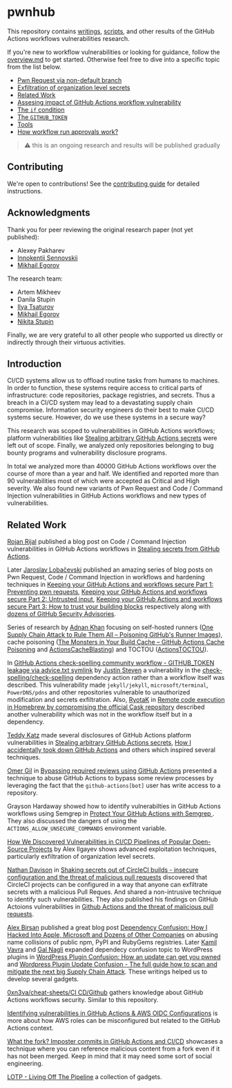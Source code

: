 # pwnhub

This repository contains [writings](writings), [scripts](scripts), and other results of the GitHub Actions workflows vulnerabilities research.

If you're new to workflow vulnerabilities or looking for guidance, follow the [overview.md](writings/overview.md) to get started. Otherwise feel free to dive into a specific topic from the list below.

- [Pwn Request via non-default branch](writings/pwn-request-via-non-default-branch.md)
- [Exfiltration of organization level secrets](writings/org-level-secrets.md)
- [Related Work](https://github.com/nikitastupin/pwnhub#related-work)
- [Assesing impact of GitHub Actions workflow vulnerability](writings/assessing-impact.md)
- [The `if` condition](writings/if-condition.md)
- [The `GITHUB_TOKEN`](writings/github-token.md)
- [Tools](writings/tools.md)
- [How workflow run approvals work?](writings/how-workflow-run-approvals-work.md)

> :warning: this is an ongoing research and results will be published gradually

## Contributing

We're open to contributions! See the [contributing guide](CONTRIBUTING.md) for detailed instructions.

## Acknowledgments

Thank you for peer reviewing the original research paper (not yet published):

- Alexey Pakharev
- [Innokentii Sennovskii](https://twitter.com/rumata888)
- [Mikhail Egorov](https://twitter.com/0ang3el)

The research team:

- Artem Mikheev
- Danila Stupin
- [Ilya Tsaturov](https://twitter.com/itsaturov)
- [Mikhail Egorov](https://twitter.com/0ang3el)
- [Nikita Stupin](https://twitter.com/_nikitastupin)

Finally, we are very grateful to all other people who supported us directly or indirectly through their virtuous activities.

## Introduction

СI/CD systems allow us to offload routine tasks from humans to machines. In order to function, these systems require access to critical parts of infrastructure: code repositories, package registries, and secrets. Thus a breach in a CI/CD system may lead to a devastating supply chain compromise. Information security engineers do their best to make CI/CD systems secure. However, do we use these systems in a secure way?

This research was scoped to vulnerabilities in GitHub Actions workflows; platform vulnerabilities like [Stealing arbitrary GitHub Actions secrets](https://blog.teddykatz.com/2021/03/17/github-actions-write-access.html) were left out of scope. Finally, we analyzed only repositories belonging to bug bounty programs and vulnerability disclosure programs.

In total we analyzed more than 40000 GitHub Actions workflows over the course of more than a year and half. We identified and reported more than 90 vulnerabilities most of which were accepted as Critical and High severity. We also found new variants of Pwn Request and Code / Command Injection vulnerabilities in GitHub Actions workflows and new types of vulnerabilities.

## Related Work

[Rojan Rijal](https://twitter.com/uraniumhacker) published a blog post on Code / Command Injection vulnerabilities in GitHub Actions workflows in [Stealing secrets from GitHub Actions](https://sites.google.com/securifyinc.com/secblogs/hacking-github-actions).

Later [Jaroslav Lobačevski](https://twitter.com/yarlob) published an amazing series of blog posts on Pwn Request, Code / Command Injection in workflows and hardening techniques in [Keeping your GitHub Actions and workflows secure Part 1: Preventing pwn requests](https://securitylab.github.com/research/github-actions-preventing-pwn-requests), [Keeping your GitHub Actions and workflows secure Part 2: Untrusted input](https://securitylab.github.com/research/github-actions-untrusted-input), [Keeping your GitHub Actions and workflows secure Part 3: How to trust your building blocks](https://securitylab.github.com/research/github-actions-building-blocks) respectively along with [dozens of GitHub Security Advisories](https://securitylab.github.com/advisories/).

Series of research by [Adnan Khan](https://x.com/adnanthekhan) focusing on self-hosted runners ([One Supply Chain Attack to Rule Them All – Poisoning GitHub's Runner Images](https://adnanthekhan.com/2023/12/20/one-supply-chain-attack-to-rule-them-all/)), cache poisoning ([The Monsters in Your Build Cache – GitHub Actions Cache Poisoning](https://adnanthekhan.com/2024/05/06/the-monsters-in-your-build-cache-github-actions-cache-poisoning/) and [ActionsCacheBlasting](https://github.com/AdnaneKhan/ActionsCacheBlasting)) and TOCTOU ([ActionsTOCTOU](https://github.com/AdnaneKhan/ActionsTOCTOU)).

In [GitHub Actions check-spelling community workflow - GITHUB_TOKEN leakage via advice.txt symlink](https://github.com/justinsteven/advisories/blob/master/2021_github_actions_checkspelling_token_leak_via_advice_symlink.md) by [Justin Steven](https://github.com/justinsteven) a vulnerability in the [check-spelling/check-spelling](https://github.com/check-spelling/check-spelling) dependency action rather than a workflow itself was described. This vulnerability made `jekyll/jekyll`, `microsoft/terminal`, `PowerDNS/pdns` and other repositories vulnerable to unauthorized modification and secrets exfiltration. Also, [RyotaK](https://twitter.com/ryotkak) in [Remote code execution in Homebrew by compromising the official Cask repository](https://blog.ryotak.me/post/homebrew-security-incident-en/) described another vulnerability which was not in the workflow itself but in a dependency.

[Teddy Katz](https://twitter.com/not_an_aardvark) made several disclosures of GitHub Actions platform vulnerabilities in [Stealing arbitrary GitHub Actions secrets](https://blog.teddykatz.com/2021/03/17/github-actions-write-access.html), [How I accidentally took down GitHub Actions](https://blog.teddykatz.com/2019/11/12/github-actions-dos.html) and others which inspired several techniques.

[Omer Gil](https://twitter.com/omer_gil) in [Bypassing required reviews using GitHub Actions](https://medium.com/cider-sec/bypassing-required-reviews-using-github-actions-6e1b29135cc7) presented a technique to abuse GitHub Actions to bypass some review processes by leveraging the fact that the `github-actions[bot]` user has write access to a repository.

Grayson Hardaway showed how to identify vulnerabilties in GitHub Actions workflows using Semgrep in [Protect Your GitHub Actions with Semgrep
](https://r2c.dev/blog/2021/protect-your-github-actions-with-semgrep/). They also discussed the dangers of using the `ACTIONS_ALLOW_UNSECURE_COMMANDS` environment variable.

[How We Discovered Vulnerabilities in CI/CD Pipelines of Popular Open-Source Projects](https://cycode.com/blog/github-actions-vulnerabilities/) by Alex Ilgayev shows advanced exploitation techniques, particularly exfiltration of organization level secrets.

[Nathan Davison](https://twitter.com/nj_dav) in [Shaking secrets out of CircleCI builds - insecure configuration and the threat of malicious pull requests](https://nathandavison.com/blog/shaking-secrets-out-of-circleci-builds) discovered that CircleCI projects can be configured in a way that anyone can exfiltrate secrets with a malicious Pull Reques. And shared a non-intrusive technique to identify such vulnerabilities. They also published his findings on GitHub Actoions vulnerabilities in [Github Actions and the threat of malicious pull requests](https://nathandavison.com/blog/github-actions-and-the-threat-of-malicious-pull-requests).

[Alex Birsan](https://twitter.com/alxbrsn) published a great blog post [Dependency Confusion: How I Hacked Into Apple, Microsoft and Dozens of Other Companies](https://medium.com/@alex.birsan/dependency-confusion-4a5d60fec610) on abusing name collisions of public npm, PyPI and RubyGems registries. Later [Kamil Vavra](https://twitter.com/vavkamil) and [Gal Nagli](https://twitter.com/naglinagli) expanded dependecy confusion topic to WordPress plugins in [WordPress Plugin Confusion: How an update can get you pwned](https://vavkamil.cz/2021/11/25/wordpress-plugin-confusion-update-can-get-you-pwned/) and [Wordpress Plugin Update Confusion - The full guide how to scan and mitigate the next big Supply Chain Attack](https://galnagli.com/Wordpress_Plugin_Update_Confusion/). These writings helped us to develop several gadgets.

[0xn3va/cheat-sheets/CI CD/Github](https://github.com/0xn3va/cheat-sheets/tree/main/CI%20CD/Github) gathers knowledge about GitHub Actions workflows security. Similar to this repository.

[Identifying vulnerabilities in GitHub Actions & AWS OIDC Configurations](https://medium.com/tinder/identifying-vulnerabilities-in-github-actions-aws-oidc-configurations-8067c400d5b8) is more about how AWS roles can be misconfigured but related to the GitHub Actions context.

[What the fork? Imposter commits in GitHub Actions and CI/CD](https://www.chainguard.dev/unchained/what-the-fork-imposter-commits-in-github-actions-and-ci-cd) showcases a technique where you can reference malicious content from a fork even if it has not been merged. Keep in mind that it may need some sort of social engineering.

[LOTP - Living Off The Pipeline](https://boostsecurityio.github.io/lotp/) a collection of gadgets.
